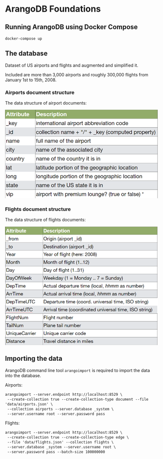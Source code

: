 # ArangoDB Foundations

## Running ArangoDB using Docker Compose

```shell
docker-compose up
```

## The database

Dataset of US airports and flights and augmented and simplified it. 

Included are more than 3,000 airports and roughly 300,000 flights from January 1st to 15th, 2008.


### Airports document structure

The data structure of airport documents:

![airports](assets/airports.webp)


### Flights document structure

The data structure of flights documents:

![flights](assets/flights.webp)

## Importing the data

ArangoDB command line tool `arangoimport` is required to import the data into the database.

Airports:

```shell
arangoimport --server.endpoint http://localhost:8529 \
 --create-collection true --create-collection-type document --file 'data/airports.json' \
 --collection airports --server.database _system \
 --server.username root --server.password pass
```

Flights:

```shell
arangoimport --server.endpoint http://localhost:8529 \
 --create-collection true --create-collection-type edge \
 --file 'data/flights.json' --collection flights \
 --server.database _system --server.username root \
 --server.password pass --batch-size 100000000
```

